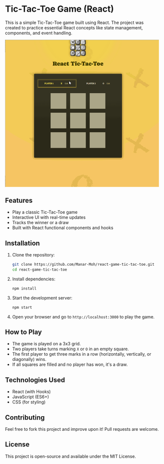# Tic-Tac-Toe Game (React)

This is a simple Tic-Tac-Toe game built using React. The project was created to practice essential React concepts like state management, components, and event handling.

![Game Demo](./public/gameDemo.gif)

## Features

- Play a classic Tic-Tac-Toe game
- Interactive UI with real-time updates
- Tracks the winner or a draw
- Built with React functional components and hooks

## Installation

1. Clone the repository:

   ```sh
   git clone https://github.com/Manar-Moh/react-game-tic-tac-toe.git
   cd react-game-tic-tac-toe
   ```

2. Install dependencies:

   ```sh
   npm install
   ```

3. Start the development server:

   ```sh
   npm start
   ```

4. Open your browser and go to `http://localhost:3000` to play the game.

## How to Play

- The game is played on a 3x3 grid.
- Two players take turns marking `X` or `O` in an empty square.
- The first player to get three marks in a row (horizontally, vertically, or diagonally) wins.
- If all squares are filled and no player has won, it's a draw.

## Technologies Used

- React (with Hooks)
- JavaScript (ES6+)
- CSS (for styling)

## Contributing

Feel free to fork this project and improve upon it! Pull requests are welcome.

## License

This project is open-source and available under the MIT License.


